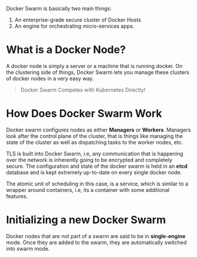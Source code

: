 Docker Swarm is basically two main things:
1. An enterprise-grade secure cluster of Docker Hosts
2. An engine for orchestrating micro-services apps.
# What is a Docker Node?
A docker node is simply a server or a machine that is running docker. On the clustering side of things, Docker Swarm lets you manage these clusters of docker nodes in a very easy way.

> Docker Swarm Competes with Kubernetes Directly!
# How Does Docker Swarm Work
Docker swarm configures nodes as either **Managers** or **Workers**. Managers look after the control plane of the cluster, that is things like managing the state of the cluster as well as dispatching tasks to the worker nodes, etc.

TLS is built into Docker Swarm, i.e, any communication that is happening over the network is inherently going to be encrypted and completely secure. The configuration and state of the docker swarm is held in an **etcd** database and is kept extremely up-to-date on every single docker node.

The atomic unit of scheduling in this case, is a service, which is similar to a wrapper around containers, i.e, its a container with some additional features.
# Initializing a new Docker Swarm
Docker nodes that are not part of a swarm are said to be in **single-engine** mode. Once they are added to the swarm, they are automatically switched into swarm mode. 


